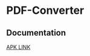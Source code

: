# PDF-Converter
## Documentation

[APK LINK](https://drive.google.com/drive/folders/1AD2ki8aziI5MwbuJveM_qpTY1IXsVF9z)
